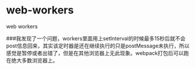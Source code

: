 # web-workers
web workers 

###我发现了一个问题，workers里面用上setInterval的时候最多15秒后就不会post信息回来，其实该定时器是还在继续执行的只是postMessage未执行，所以感觉是暂停或者出错了，但是在其他浏览器上无此现象。webpack打包后可以跑在绝大多数浏览器上。
